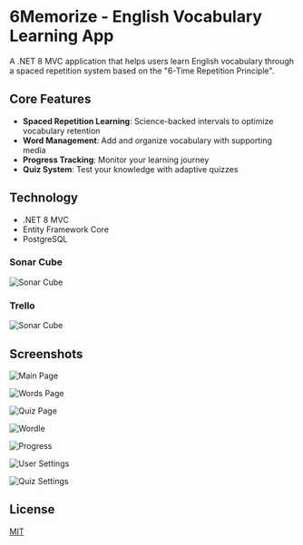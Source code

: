 # 6Memorize - English Vocabulary Learning App

A .NET 8 MVC application that helps users learn English vocabulary through a spaced repetition system based on the "6-Time Repetition Principle".

## Core Features

- **Spaced Repetition Learning**: Science-backed intervals to optimize vocabulary retention
- **Word Management**: Add and organize vocabulary with supporting media
- **Progress Tracking**: Monitor your learning journey
- **Quiz System**: Test your knowledge with adaptive quizzes

## Technology

- .NET 8 MVC
- Entity Framework Core
- PostgreSQL


### Sonar Cube

![Sonar Cube](https://i.imgur.com/i0CflmI.png)

### Trello

![Sonar Cube](https://i.imgur.com/1wgt4aN.png)
## Screenshots

![Main Page](https://i.imgur.com/iSlaZ12.png)

![Words Page](https://i.imgur.com/4sTcMaT.png)

![Quiz Page](https://i.imgur.com/U5veqTg.png)

![Wordle](https://i.imgur.com/zv544Vo.png)

![Progress](https://i.imgur.com/r4U21TS.png)

![User Settings](https://i.imgur.com/9iRg6Lm.png)

![Quiz Settings](https://i.imgur.com/sG0SNtD.png)

## License

[MIT](https://choosealicense.com/licenses/mit/)